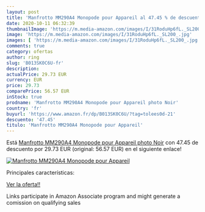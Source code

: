 ```yaml
---
layout: post
title: 'Manfrotto MM290A4 Monopode pour Appareil al 47.45 % de descuento'
date: 2020-10-11 06:32:39
thumbnailImage: 'https://m.media-amazon.com/images/I/31RoduHp6fL._SL200_.jpg'
image: 'https://m.media-amazon.com/images/I/31RoduHp6fL._SL200_.jpg'
images: [ 'https://m.media-amazon.com/images/I/31RoduHp6fL._SL200_.jpg' ]
comments: true
category: ofertas
author: ring
slug: 'B013SK0C6U-fr'
description:
actualPrice: 29.73 EUR
currency: EUR
price: 29.73
comparePrice: 56.57 EUR
inStock: true
prodname: 'Manfrotto MM290A4 Monopode pour Appareil photo Noir'
country: 'fr'
buyurl: 'https://www.amazon.fr/dp/B013SK0C6U/?tag=tolees0d-21'
descuento: '47.45'
titulo: 'Manfrotto MM290A4 Monopode pour Appareil'
---
```


Está [Manfrotto MM290A4 Monopode pour Appareil photo Noir](https://www.amazon.fr/dp/B013SK0C6U/?tag=tolees0d-21) con 47.45 de descuento por 29.73 EUR (original: 56.57 EUR) en el siguiente enlace!

[![Manfrotto MM290A4 Monopode pour Appareil](https://m.media-amazon.com/images/I/31RoduHp6fL._SL200_.jpg)](https://www.amazon.fr/dp/B013SK0C6U/?tag=tolees0d-21)

Principales características:


[Ver la oferta!!](https://www.amazon.fr/dp/B013SK0C6U/?tag=tolees0d-21)

Links participate in Amazon Associate program and might generate a comission on qualifying sales


